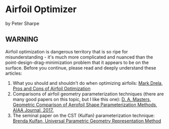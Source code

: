 # Airfoil Optimizer

by Peter Sharpe

## WARNING

Airfoil optimization is dangerous territory that is so ripe for misunderstanding - it's much more complicated and nuanced than the point-design-drag-minimization problem that it appears to be on the surface. Before you continue, please read and deeply understand these articles:

1. What you should and shouldn't do when optimizing airfoils: [Mark Drela, Pros and Cons of Airfoil Optimization](https://www.researchgate.net/publication/265279078_Pros_Cons_of_Airfoil_Optimization)
2. Comparisons of airfoil geometry parameterization techniques (there are many good papers on this topic, but I like this one): [D. A. Masters, Geometric Comparison of Aerofoil Shape Parameterization Methods, AIAA Journal, 2017.](https://arc.aiaa.org/doi/pdf/10.2514/1.J054943)
3. The seminal paper on the CST (Kulfan) parameterization technique: [Brenda Kulfan, Universal Parametric Geometry Representation Method](http://mx1.brendakulfan.com/docs/CST6.pdf)

